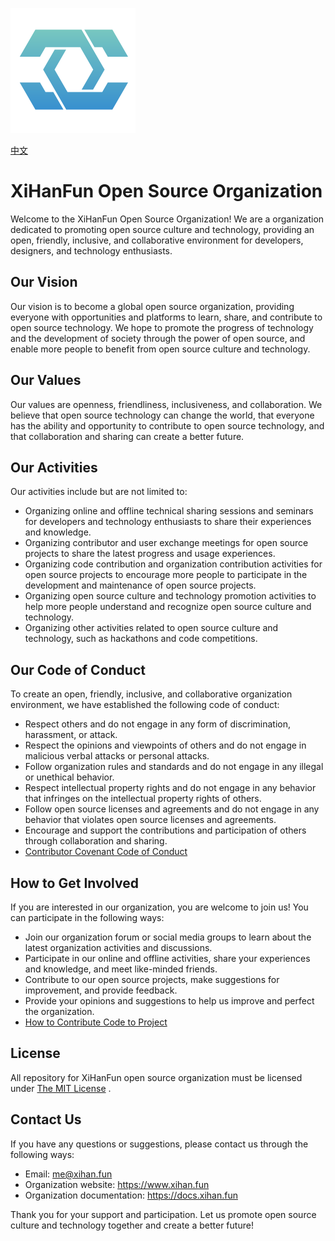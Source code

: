 ![LOGO](./assets/LOGO.png)

[中文](README_cn.md)

# XiHanFun Open Source Organization

Welcome to the XiHanFun Open Source Organization! We are a organization dedicated to promoting open source culture and technology, providing an open, friendly, inclusive, and collaborative environment for developers, designers, and technology enthusiasts.

## Our Vision

Our vision is to become a global open source organization, providing everyone with opportunities and platforms to learn, share, and contribute to open source technology. We hope to promote the progress of technology and the development of society through the power of open source, and enable more people to benefit from open source culture and technology.

## Our Values

Our values are openness, friendliness, inclusiveness, and collaboration. We believe that open source technology can change the world, that everyone has the ability and opportunity to contribute to open source technology, and that collaboration and sharing can create a better future.

## Our Activities

Our activities include but are not limited to:

- Organizing online and offline technical sharing sessions and seminars for developers and technology enthusiasts to share their experiences and knowledge.
- Organizing contributor and user exchange meetings for open source projects to share the latest progress and usage experiences.
- Organizing code contribution and organization contribution activities for open source projects to encourage more people to participate in the development and maintenance of open source projects.
- Organizing open source culture and technology promotion activities to help more people understand and recognize open source culture and technology.
- Organizing other activities related to open source culture and technology, such as hackathons and code competitions.

## Our Code of Conduct

To create an open, friendly, inclusive, and collaborative organization environment, we have established the following code of conduct:

- Respect others and do not engage in any form of discrimination, harassment, or attack.
- Respect the opinions and viewpoints of others and do not engage in malicious verbal attacks or personal attacks.
- Follow organization rules and standards and do not engage in any illegal or unethical behavior.
- Respect intellectual property rights and do not engage in any behavior that infringes on the intellectual property rights of others.
- Follow open source licenses and agreements and do not engage in any behavior that violates open source licenses and agreements.
- Encourage and support the contributions and participation of others through collaboration and sharing.
- [Contributor Covenant Code of Conduct](CODE_OF_CONDUCT.md)

## How to Get Involved

If you are interested in our organization, you are welcome to join us! You can participate in the following ways:

- Join our organization forum or social media groups to learn about the latest organization activities and discussions.
- Participate in our online and offline activities, share your experiences and knowledge, and meet like-minded friends.
- Contribute to our open source projects, make suggestions for improvement, and provide feedback.
- Provide your opinions and suggestions to help us improve and perfect the organization.
- [How to Contribute Code to Project](CONTRIBUTING.md)

## License

All repository for XiHanFun open source organization must be licensed under [The MIT License](https://opensource.org/license/MIT) .

## Contact Us

If you have any questions or suggestions, please contact us through the following ways:

- Email: me@xihan.fun
- Organization website: https://www.xihan.fun
- Organization documentation: https://docs.xihan.fun

Thank you for your support and participation. Let us promote open source culture and technology together and create a better future!
